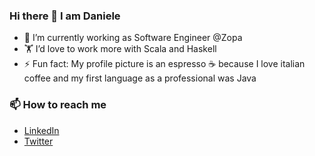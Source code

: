 ### Hi there 👋 I am Daniele

- 💼 I’m currently working as Software Engineer @Zopa 
- 🏋️ I’d love to work more with Scala and Haskell
- ⚡ Fun fact: My profile picture is an espresso ☕ because I love italian coffee and my first language as a professional was Java

### 📫 How to reach me
- [LinkedIn](https://www.linkedin.com/in/danieleascione/)
- [Twitter](https://twitter.com/Addirittura_Dan)

<!--
**audhumla/audhumla** is a ✨ _special_ ✨ repository because its `README.md` (this file) appears on your GitHub profile.

- 🤔 I’m looking for help with ...
- 💬 Ask me about ...
- 📫 How to reach me: ...
- 😄 Pronouns: ...
-->
